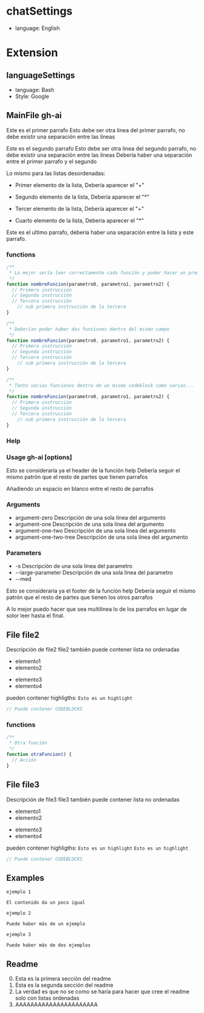 # chatSettings 

- language: English

# Extension

## languageSettings 

- language: Bash
- Style: Google

## MainFile gh-ai

Este es el primer parrafo
Esto debe ser otra linea del primer parrafo, no debe existir una separación entre las líneas

Este es el segundo parrafo 
Esto debe ser otra linea del segundo parrafo, no debe existir una separación entre las líneas
Debería haber una separación entre el primer parrafo y el segundo

Lo mismo para las listas desordenadas:

+ Primer  elemento de la lista, Debería aparecer el "+"
* Segundo elemento de la lista, Debería aparecer el "*"
+ Tercer  elemento de la lista, Debería aparecer el "+"
* Cuarto  elemento de la lista, Debería aparecer el "*"

Este es el ultimo parrafo, debería haber una separación entre la lista y este parrafo.

### functions 

```js 
/**
 * Lo mejor sería leer correctamente cada función y poder hacer un prompt correcto
 */ 
function nombreFuncion(parametro0, parametro1, parametro2) {
  // Primera instrucción
  // Segunda instrucción 
  // Tercera instrucción 
    // sub primera instrucción de la tercera 
}

/**
 * Deberían poder haber dos funciones dentro del mismo campo 
 */
function nombreFuncion(parametro0, parametro1, parametro2) {
  // Primera instrucción
  // Segunda instrucción 
  // Tercera instrucción 
    // sub primera instrucción de la tercera 
}
```

```js 
/**
 * Tanto varias funciones dentro de un mismo codeblock como varias...
 */ 
function nombreFuncion(parametro0, parametro1, parametro2) {
  // Primera instrucción
  // Segunda instrucción 
  // Tercera instrucción 
    // sub primera instrucción de la tercera 
}
```

[comment]: # (comentario)

### Help

[comment]: # (Esto es un comentario, el usage debería ser parte de la información suministrada, obligando a existir siempre en un tag help)
### Usage gh-ai <input-file> <output-directory> [options]

Esto se consideraría ya el header de la función help 
Debería seguir el mismo patrón que el resto de partes que tienen parrafos 

Añadiendo un espacio en blanco entre el resto de parrafos 

### Arguments 

- argument-zero         Descripción de una sola línea del argumento
- argument-one          Descripción de una sola línea del argumento
- argument-one-two      Descripción de una sola línea del argumento
- argument-one-two-tree Descripción de una sola línea del argumento

### Parameters 

- -s                Descripción de una sola línea del parametro
- --large-parameter Descripción de una sola línea del parametro
- --med             

Esto se consideraría ya el footer de la función help
Debería seguir el mismo patrón que el resto de partes que tienen los otros parrafos

A lo mejor puedo hacer que sea multilínea lo de los parrafos en lugar de solor leer hasta el final.

## File file2

Descripción de file2
file2 también puede contener lista no ordenadas

* elemento1
* elemento2
+ elemento3
+ elemento4

pueden contener highligths: `Esto es un highlight`

```js 
// Puede contener CODEBLOCKS
```

### functions 

```js 
/**
 * Otra función
 */
function otraFuncion() { 
  // Acción
}
```

## File file3

Descripción de file3
file3 también puede contener lista no ordenadas

* elemento1
* elemento2
+ elemento3
+ elemento4

pueden contener highligths: `Esto es un highlight`
`Esto es un highlight`

```js 
// Puede contener CODEBLOCKS
```

## Examples 

`ejemplo 1`

```console
El contenido da un poco igual 
```

`ejemplo 2`

```console
Puede haber más de un ejemplo
```

`ejemplo 3`

```console
Puede haber más de dos ejemplos
```

## Readme

0. Esta es la primera sección del readme
1. Esta es la segunda sección del readme
2. La verdad es que no se como se haría para hacer que cree el readme solo con listas ordenadas
3. AAAAAAAAAAAAAAAAAAAAAA
